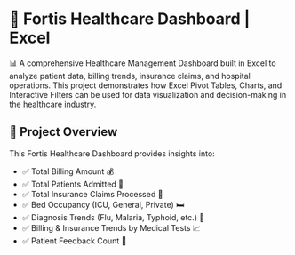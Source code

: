 # 🏥 Fortis Healthcare Dashboard | Excel
📊 A comprehensive Healthcare Management Dashboard built in Excel to analyze patient data, billing trends, insurance claims, and hospital operations. This project demonstrates how Excel Pivot Tables, Charts, and Interactive Filters can be used for data visualization and decision-making in the healthcare industry.

## 📌 Project Overview
This Fortis Healthcare Dashboard provides insights into:
- ✅ Total Billing Amount 💰
- ✅ Total Patients Admitted 🏥
- ✅ Total Insurance Claims Processed 🏦
- ✅ Bed Occupancy (ICU, General, Private) 🛏
- ✅ Diagnosis Trends (Flu, Malaria, Typhoid, etc.) 🦠
- ✅ Billing & Insurance Trends by Medical Tests 📈
- ✅ Patient Feedback Count 📝
